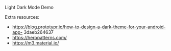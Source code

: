 Light Dark Mode Demo


Extra resources:

- https://blog.prototypr.io/how-to-design-a-dark-theme-for-your-android-app-
3daeb264637
- https://heropatterns.com/
- https://m3.material.io/
